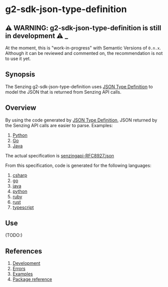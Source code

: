 # g2-sdk-json-type-definition

## :warning: WARNING: g2-sdk-json-type-definition is still in development :warning: _

At the moment, this is "work-in-progress" with Semantic Versions of `0.n.x`.
Although it can be reviewed and commented on,
the recommendation is not to use it yet.

## Synopsis

The Senzing g2-sdk-json-type-definition uses
[JSON Type Definition](https://jsontypedef.com/)
to model the JSON that is returned from Senzing API calls.

## Overview

By using the code generated by
[JSON Type Definition](https://jsontypedef.com/),
JSON returned by the Senzing API calls are easier to parse.
Examples:

1. [Python](main.py)
1. [Go](main.go)
1. [Java](main.java)

The actual specification is
[senzingapi-RFC8927.json](senzingapi-RFC8927.json)

From this specification, code is generated for the following languages:

1. [csharp](csharp)
1. [go](go/typedef)
1. [java](java)
1. [python](python/typedef)
1. [ruby](ruby)
1. [rust](rust)
1. [typescript](typescript)

## Use

(TODO:)

## References

1. [Development](docs/development.md)
1. [Errors](docs/errors.md)
1. [Examples](docs/examples.md)
1. [Package reference](https://pkg.go.dev/github.com/senzing/g2-sdk-json-type-definition)
